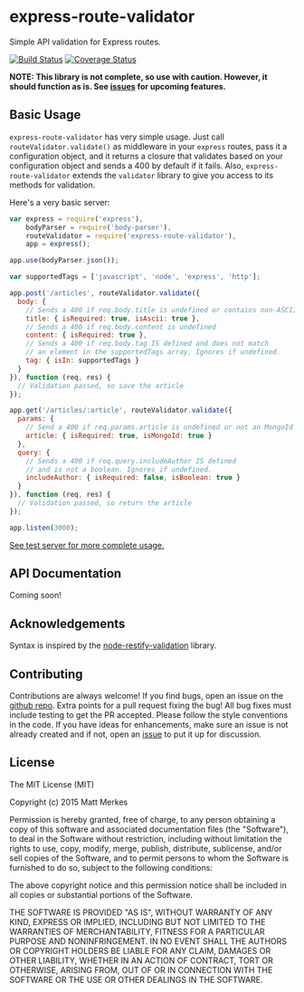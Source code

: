 # express-route-validator

Simple API validation for Express routes.

[![Build Status](https://travis-ci.org/mmerkes/express-route-validator.svg)](https://travis-ci.org/mmerkes/express-route-validator)
[![Coverage Status](https://coveralls.io/repos/mmerkes/express-route-validator/badge.svg?branch=master&service=github)](https://coveralls.io/github/mmerkes/express-route-validator?branch=master)

**NOTE: This library is not complete, so use with caution. However, it should function as is. See [issues](https://github.com/mmerkes/express-route-validator/issues) for upcoming features.**

## Basic Usage

`express-route-validator` has very simple usage. Just call `routeValidator.validate()` as middleware in your `express` routes, pass it a configuration object, and it returns a closure that validates based on your configuration object and sends a 400 by default if it fails. Also, `express-route-validator` extends the `validator` library to give you access to its methods for validation.

Here's a very basic server:

```javascript
var express = require('express'),
    bodyParser = require('body-parser'),
    routeValidator = require('express-route-validator'),
    app = express();

app.use(bodyParser.json());

var supportedTags = ['javascript', 'node', 'express', 'http'];

app.post('/articles', routeValidator.validate({
  body: {
    // Sends a 400 if req.body.title is undefined or contains non-ASCII characters
    title: { isRequired: true, isAscii: true },
    // Sends a 400 if req.body.content is undefined
    content: { isRequired: true },
    // Sends a 400 if req.body.tag IS defined and does not match
    // an element in the supportedTags array. Ignores if undefined.
    tag: { isIn: supportedTags }
  }
}), function (req, res) {
  // Validation passed, so save the article
});

app.get('/articles/:article', routeValidator.validate({
  params: {
    // Send a 400 if req.params.article is undefined or not an MongoId
    article: { isRequired: true, isMongoId: true }
  },
  query: {
    // Sends a 400 if req.query.includeAuthor IS defined
    // and is not a boolean. Ignores if undefined.
    includeAuthor: { isRequired: false, isBoolean: true }
  }
}), function (req, res) {
  // Validation passed, so return the article
});

app.listen(3000);
```

[See test server for more complete usage.](https://github.com/mmerkes/express-route-validator/blob/master/test/test_server.js)

## API Documentation

Coming soon!

## Acknowledgements

Syntax is inspired by the [node-restify-validation](https://www.npmjs.com/package/node-restify-validation) library.

## Contributing

Contributions are always welcome! If you find bugs, open an issue on the [github repo](https://github.com/mmerkes/express-route-validator/issues). Extra points for a pull request fixing the bug! All bug fixes must include testing to get the PR accepted. Please follow the style conventions in the code. If you have ideas for enhancements, make sure an issue is not already created and if not, open an [issue](https://github.com/mmerkes/express-route-validator/issues) to put it up for discussion.

## License

The MIT License (MIT)

Copyright (c) 2015 Matt Merkes

Permission is hereby granted, free of charge, to any person obtaining a copy
of this software and associated documentation files (the "Software"), to deal
in the Software without restriction, including without limitation the rights
to use, copy, modify, merge, publish, distribute, sublicense, and/or sell
copies of the Software, and to permit persons to whom the Software is
furnished to do so, subject to the following conditions:

The above copyright notice and this permission notice shall be included in
all copies or substantial portions of the Software.

THE SOFTWARE IS PROVIDED "AS IS", WITHOUT WARRANTY OF ANY KIND, EXPRESS OR
IMPLIED, INCLUDING BUT NOT LIMITED TO THE WARRANTIES OF MERCHANTABILITY,
FITNESS FOR A PARTICULAR PURPOSE AND NONINFRINGEMENT. IN NO EVENT SHALL THE
AUTHORS OR COPYRIGHT HOLDERS BE LIABLE FOR ANY CLAIM, DAMAGES OR OTHER
LIABILITY, WHETHER IN AN ACTION OF CONTRACT, TORT OR OTHERWISE, ARISING FROM,
OUT OF OR IN CONNECTION WITH THE SOFTWARE OR THE USE OR OTHER DEALINGS IN
THE SOFTWARE.